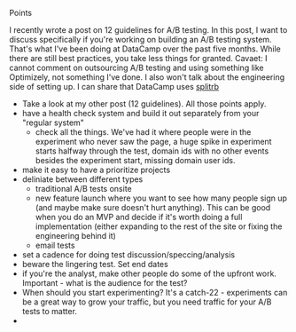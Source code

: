 Points

I recently wrote a post on 12 guidelines for A/B testing. In this post, I want to discuss specifically if you're working on building an A/B testing system. That's what I've been doing at DataCamp over the past five months. While there are still best practices, you take less things for granted. Cavaet: I cannot comment on outsourcing A/B testing and using something like Optimizely, not something I've done. I also won't talk about the engineering side of setting up. I can share that DataCamp uses [splitrb](https://github.com/splitrb/split)
- Take a look at my other post (12 guidelines). All those points apply. 
- have a health check system and build it out separately from your "regular system" 
  - check all the things. We've had it where people were in the experiment who never saw the page, a huge spike in experiment starts halfway through the test, domain ids with no other events besides the experiment start, missing domain user ids. 
- make it easy to have a prioritize projects
- deliniate between different types 
  - traditional A/B tests onsite
  - new feature launch where you want to see how many people sign up (and maybe make sure doesn't hurt anything). This can be good when you do an MVP and decide if it's worth doing a full implementation (either expanding to the rest of the site or fixing the engineering behind it) 
  - email tests
- set a cadence for doing test discussion/speccing/analysis
- beware the lingering test. Set end dates
- if you're the analyst, make other people do some of the upfront work. Important - what is the audience for the test? 
- When should you start experimenting? It's a catch-22 - experiments can be a great way to grow your traffic, but you need traffic for your A/B tests to matter. 
- 

